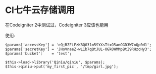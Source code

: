 # CI七牛云存储调用
在Codeigniter 2中测试过，Codeigniter 3应该也能用


使用:


	$params['accessKey'] = 'eQjRZFLFzK8Q031o5SYXsTtxO5anOGD3W7oQp0d1';
	$params['secretKey'] = 'JHoVnaeZ-wL1b7qQtJUL-OGkOWMMpBtI9RHzcHy3';
	$params['bucket']    = 'test';

	$this->load->library('Qiniu/qiniu', $params);
	$this->qiniu->put('my_first_pic', '/tmp/girl.jpg');

